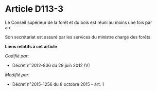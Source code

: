 # Article D113-3

Le Conseil supérieur de la forêt et du bois est réuni au moins une fois par an.

Son secrétariat est assuré par les services du ministre chargé des forêts.

**Liens relatifs à cet article**

_Codifié par_:

  - Décret n°2012-836 du 29 juin 2012 (V)

_Modifié par_:

  - Décret n°2015-1256 du 8 octobre 2015 - art. 1
